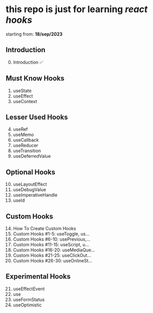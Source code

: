 # this repo is just for learning *react hooks*
starting from: **18/sep/2023**

## Introduction
00. Introduction  ✅
## Must Know Hooks
01. useState
02. useEffect
03. useContext
## Lesser Used Hooks
04. useRef
05. useMemo
06. useCallback
07. useReducer
08. useTransition
09. useDeferredValue
## Optional Hooks
10. useLayoutEffect
11. useDebugValue
12. useImperativeHandle
13. useId
## Custom Hooks
14. How To Create Custom Hooks
15. Custom Hooks #1-5: useToggle, us...
16. Custom Hooks #6-10: usePrevious,...
17. Custom Hooks #11-15: useScript, u...
18. Custom Hooks #16-20: useMediaQue...
19. Custom Hooks #21-25: useClickOut...
20. Custom Hooks #26-30: useOnlineSt...
## Experimental Hooks
21. useEffectEvent
22. use
23. useFormStatus
24. useOptimistic